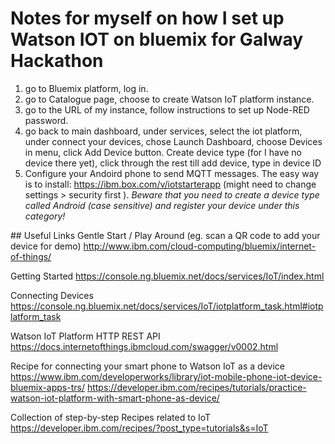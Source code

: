 # Notes for myself on how I set up Watson IOT on bluemix for Galway Hackathon

1. go to Bluemix platform, log in.
2. go to Catalogue page, choose to create Watson IoT platform instance.
3. go to the URL of my instance, follow instructions to set up Node-RED password.
4. go back to main dashboard, under services, select the iot platform, under connect your devices, chose Launch Dashboard, choose Devices in menu, click Add Device button. Create device type (for I have no device there yet), click through the rest till add device, type in device ID 
5. Configure your Andoird phone to send MQTT messages. The easy way is to install: https://ibm.box.com/v/iotstarterapp (might need to change settings > security first ). *Beware that you need to create a device type called Android (case sensitive) and register your device under this category!*


## Useful Links
Gentle Start / Play Around (eg. scan a QR code to add your device for demo)
http://www.ibm.com/cloud-computing/bluemix/internet-of-things/

Getting Started
https://console.ng.bluemix.net/docs/services/IoT/index.html

Connecting Devices
https://console.ng.bluemix.net/docs/services/IoT/iotplatform_task.html#iotplatform_task

Watson IoT Platform HTTP REST API
https://docs.internetofthings.ibmcloud.com/swagger/v0002.html

Recipe for connecting your smart phone to Watson IoT as a device
https://www.ibm.com/developerworks/library/iot-mobile-phone-iot-device-bluemix-apps-trs/
https://developer.ibm.com/recipes/tutorials/practice-watson-iot-platform-with-smart-phone-as-device/

Collection of step-by-step Recipes related to IoT
https://developer.ibm.com/recipes/?post_type=tutorials&s=IoT
